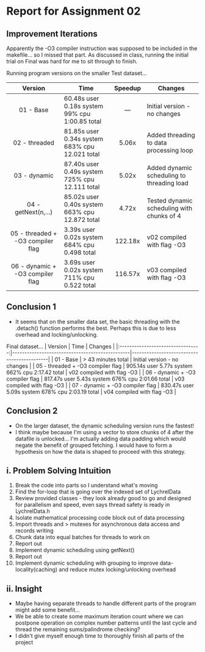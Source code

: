 # Report for Assignment 02

## Improvement Iterations

Apparently the -O3 compiler instruction was supposed to be included in the makefile... so I missed that part.
As discussed in class, running the initial trial on Final was hard for me to sit through to finish.

Running program versions on the smaller Test dataset...

|              Version              | Time                                           | Speedup | Changes                                    |
|:---------------------------------:|------------------------------------------------|:-------:|--------------------------------------------|
|             01 - Base             | 60.48s user 0.18s system 99% cpu 1:00.85 total | &mdash; | Initial version - no changes               |
|           02 - threaded           | 81.85s user 0.34s system 683% cpu 12.021 total |  5.06x  | Added threading to data processing loop    |
|           03 - dynamic            | 87.40s user 0.49s system 725% cpu 12.111 total |  5.02x  | Added dynamic scheduling to threading load |
|        04 - getNext(n,...)        | 85.02s user 0.40s system 663% cpu 12.872 total |  4.72x  | Tested dynamic scheduling with chunks of 4 |
| 05 - threaded + -O3 compiler flag | 3.39s user 0.02s system 684% cpu 0.498 total   | 122.18x | v02 compiled with flag -O3                 |
| 06 - dynamic + -O3 compiler flag  | 3.69s user 0.02s system 711% cpu 0.522 total   | 116.57x | v03 compiled with flag -O3                 |

## Conclusion 1
* It seems that on the smaller data set, the basic threading with the .detach() function performs the best. Perhaps this is due to less overhead and locking/unlocking.
  
Final dataset...
|              Version              | Time                                           | Changes                                    |
|:---------------------------------:|------------------------------------------------|--------------------------------------------|
|             01 - Base             | > 43 minutes total                             | Initial version - no changes               |
| 05 - threaded + -O3 compiler flag | 905.14s user 5.77s system 662% cpu 2:17.42 total | v02 compiled with flag -O3               |
| 06 - dynamic + -O3 compiler flag  | 817.47s user 5.43s system 676% cpu 2:01.66 total | v03 compiled with flag -O3               |
| 07 - dynamic + -O3 compiler flag  | 830.47s user 5.09s system 678% cpu 2:03.19 total | v04 compiled with flag -O3               |


## Conclusion 2

* On the larger dataset, the dynamic scheduling version runs the fastest!
* I think maybe because I'm using a vector to store chunks of 4 after the datafile is unlocked... I'm actually adding data padding which would negate the benefit of grouped fetching. I would have to form a hypothesis on how the data is shaped to proceed with this strategy.

## i. Problem Solving Intuition
1. Break the code into parts so I understand what's moving
2. Find the for-loop that is going over the indexed set of LychrelData
3. Review provided classes - they look already good to go and designed for parallelism and speed, even says thread safety is ready in LychrelData.h
4. Isolate mathematical processing code block out of data processing
5. Import threads and > mutexes for asynchronous data access and records writing
6. Chunk data into equal batches for threads to work on
7. Report out
8. Implement dynamic scheduling using getNext()
9. Report out
10. Implement dynamic scheduling with grouping to improve data-locality(caching) and reduce mutex locking/unlocking overhead

## ii. Insight
* Maybe having separate threads to handle different parts of the program might add some benefit...
* We be able to create some maximum iteration count where we can postpone operation on complex number patterns until the last cycle and thread the remaining sums/palindrome checking?
*  I didn't give myself enough time to thoroughly finish all parts of the project
